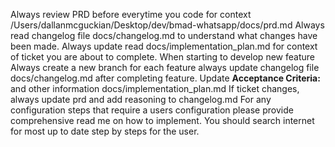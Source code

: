 Always review PRD before everytime you code for context /Users/dallanmcguckian/Desktop/dev/bmad-whatsapp/docs/prd.md
Always read changelog file docs/changelog.md to understand what changes have been made.
Always update read docs/implementation_plan.md for context of ticket you are about to complete.
When starting to develop new feature Always create a new branch for each feature 
always update changelog file docs/changelog.md after completing feature. Update **Acceptance Criteria:** and other information docs/implementation_plan.md 
If ticket changes, always update prd and add reasoning to changelog.md
For any configuration steps that require a users configuration please provide comprehensive read me on how to implement. You should search internet for most up to date step by steps for the user.
